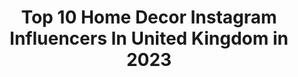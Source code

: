 ---
title: Top 10 Home Decor Instagram Influencers In United Kingdom in 2023
description: >-
  Find top home decor Instagram influencers in United Kingdom in 2023. Most popular hashtags: #homedecor #home #interior #autumn.
platform: Instagram
hits: 555
text_top: See the top-rated Instagram profiles on inBeat.
text_bottom: inBeat has 555 Instagram influencers like this in United Kingdom for you to collaborate.
profiles:
  - username: "peggysuescountryhome"
    fullname: >-
      Country Lifestyle & Interiors
    bio: >-
      🙋🏻Katrina ❤️️Mama & Wifey 👨‍👩‍👧‍👦Some lifestyle & maternity leave 📸 🌾Self build in N.Ireland #home #homedecor #selfbuild #homeinterior
    location: "United Kingdom"
    followers: 24184
    engagement: 237
    commentsToLikes: 0.141971
    id: ck14kj528prb00i19wgbltbao
    verified: false
    hashtags: "#countryliving, #snug, #kitchen, #kitcheninspo"
  - username: "the_scruff_house"
    fullname: >-
      The Scruff House
    bio: >-
      Emily & Chris👫🏻💍 He creates🛠 I capture📸 You’ll find a moggy (or 3) in our posts😻😻😻 Renovating our Edwardian property into a home #interior #homedecor
    location: "United Kingdom"
    followers: 2879
    engagement: 1395
    commentsToLikes: 0.053512
    id: ckaowjdnd96ln0i78yubmi8jd
    verified: false
    hashtags: "#homeandgardensuk, #interiorinsposhare, #apartmenttherapy, #dailygarden"
  - username: "gsvilar"
    fullname: >-
      gsvilar
    bio: >-
      Entrepreneur, co-founder of S2 London group of companies @s2london and concept behind @shopconsept
    location: "United Kingdom"
    followers: 5361
    engagement: 1563
    commentsToLikes: 0.044721
    id: ck5hpgsc7rc2z0i1120jpwmoq
    verified: false
    hashtags: "#toscana, #italy, #fortedeimarmi, #beachlife"
  - username: "paulinakuczynskaa"
    fullname: >-
      PAULINA KUCZYNSKA 🌴
    bio: >-
      🎥 YouTube: Paulina Kuczynska 📍 based in: PL🇵🇱 & UK🇬🇧 💌 Contact: LLEALICIOUS@GMAIL.COM ❣️ @boco_wear -20%: PAU20 ⬇️WATCH MY NEW VLOG⬇️
    location: "United Kingdom"
    followers: 90606
    engagement: 317
    commentsToLikes: 0.039488
    id: ck5cezog2m1a30i11da82n3xi
    verified: false
    hashtags: "#homedecor, #newcastle, #fallvibes, #si"
  - username: "karen_bonmati"
    fullname: >-
      🅚🅐🅡🅔🅝 🅑🅞🅝🅜🅐🅣🅘®
    bio: >-
      👩🏼‍🎓 Lda&Mum.#familiadeseis 👩🏼‍💻📩contact.karenbonmati@gmail.com 🙋🏼‍♀️ Founder of the 🅺🅰🆆🅰🅸🆅🅸🅿🅲🅻🆄🅱®️ [🛎IfYouDon'tLike🚷Don't Disturb]👋🏻😉🤙🏻
    location: "United Kingdom"
    followers: 96600
    engagement: 169
    commentsToLikes: 0.192598
    id: ck5hd7jxwlxop0i117ukkkau7
    verified: false
    hashtags: "#porquesi, #fashion, #zara, #inspiration"
  - username: "bybryonymarie"
    fullname: >-
      BRYONY MARIE | NEUTRAL STYLE
    bio: >-
      Fashion & Styling | Parisian Aesthetic Always Neutrals, Never Boring | UK ↓SHOP MY OUTFITS↓
    location: "United Kingdom"
    followers: 4860
    engagement: 724
    commentsToLikes: 0.158134
    id: ckap64d7oecd40i7855c60v84
    verified: false
    hashtags: "#parisianapartment, #mademoiselle, #zaraaddict, #lavieparisienne"
  - username: "iamlivrose"
    fullname: >-
      𝐋𝐈𝐕 𝐊𝐍𝐈𝐆𝐇𝐓-𝐁𝐔𝐓𝐋𝐄𝐑
    bio: >-
      
    location: "United Kingdom"
    followers: 34923
    engagement: 204
    commentsToLikes: 0.050666
    id: ck0vwwvtxvzfy0i19a6gpuqsr
    verified: false
    hashtags: "#hm, #instagood, #family, #inthestyle"
  - username: "rumahasit_"
    fullname: >-
      Ruma Has It
    bio: >-
      🤎 travel + lifestyle 🍴 for food: @eatingLDN 💌 heyruma@gmail.com [94:5-6]
    location: "United Kingdom"
    followers: 37141
    engagement: 158
    commentsToLikes: 0.053210
    id: ck0w0e7tgdr040i19qvp3itfr
    verified: false
    hashtags: "#homedecor, #diy, #home, #interior"
  - username: "pic.by.coco"
    fullname: >-
      Coralie
    bio: >-
      Club des 7 - Family love Happy Mum T~ N - R Baby Romy 2018 Réno longère 03/17 ➡️ 04/18 Reno~Déco~Baby 📧 pic.by.coco19@gmail.com 📦
    location: "United Kingdom"
    followers: 30539
    engagement: 1180
    commentsToLikes: 0.134963
    id: ck9we3axyiedg0j78vzx2h1uk
    verified: false
    hashtags: "#suspension, #salledebain, #reno, #brocante"
  - username: "seanytheweatherman"
    fullname: >-
      Sean Batty
    bio: >-
      TV Weatherman & presenter of Sean’s Scotland & lottery, home gymer, trainee pilot & snow hunter! For bookings contact me through my website. ☀️
    location: "United Kingdom"
    followers: 11523
    engagement: 588
    commentsToLikes: 0.028143
    id: ck0vzh3k492nl0i195g8v1heh
    verified: false
    hashtags: "#harristhecavapoo, #renfrewshire, #selfie, #wreath"
---